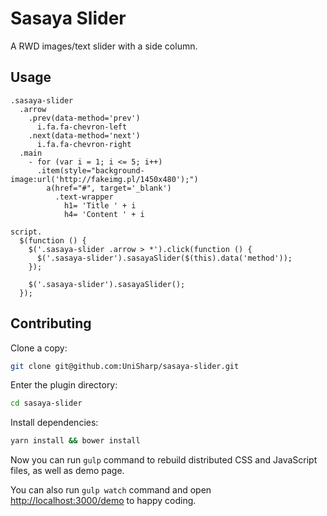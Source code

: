 # Sasaya Slider

A RWD images/text slider with a side column.

## Usage

```jade
.sasaya-slider
  .arrow
    .prev(data-method='prev')
      i.fa.fa-chevron-left
    .next(data-method='next')
      i.fa.fa-chevron-right
  .main
    - for (var i = 1; i <= 5; i++)
      .item(style="background-image:url('http://fakeimg.pl/1450x480');")
        a(href="#", target='_blank')
          .text-wrapper
            h1= 'Title ' + i
            h4= 'Content ' + i

script.
  $(function () {
    $('.sasaya-slider .arrow > *').click(function () {
      $('.sasaya-slider').sasayaSlider($(this).data('method'));
    });

    $('.sasaya-slider').sasayaSlider();
  });
```

## Contributing

Clone a copy:

```bash
git clone git@github.com:UniSharp/sasaya-slider.git
```

Enter the plugin directory:

```bash
cd sasaya-slider
```

Install dependencies:

```bash
yarn install && bower install
```

Now you can run `gulp` command to rebuild distributed CSS and JavaScript files, as well as demo page.

You can also run `gulp watch` command and open <http://localhost:3000/demo> to happy coding.

